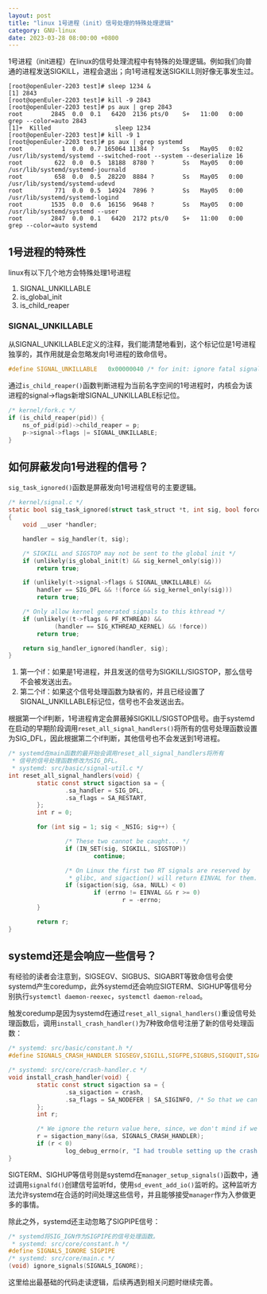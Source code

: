 ```yaml
---
layout: post
title: "linux 1号进程（init）信号处理的特殊处理逻辑"
category: GNU-linux
date: 2023-03-28 08:00:00 +0800
---
```


1号进程（init进程）在linux的信号处理流程中有特殊的处理逻辑。例如我们向普通的进程发送SIGKILL，进程会退出；向1号进程发送SIGKILL则好像无事发生过。

```
[root@openEuler-2203 test]# sleep 1234 &
[1] 2843
[root@openEuler-2203 test]# kill -9 2843
[root@openEuler-2203 test]# ps aux | grep 2843
root        2845  0.0  0.1   6420  2136 pts/0    S+   11:00   0:00 grep --color=auto 2843
[1]+  Killed                  sleep 1234
[root@openEuler-2203 test]# kill -9 1
[root@openEuler-2203 test]# ps aux | grep systemd
root           1  0.0  0.7 165064 11384 ?        Ss   May05   0:02 /usr/lib/systemd/systemd --switched-root --system --deserialize 16
root         622  0.0  0.5  18188  8780 ?        Ss   May05   0:00 /usr/lib/systemd/systemd-journald
root         658  0.0  0.5  28220  8884 ?        Ss   May05   0:00 /usr/lib/systemd/systemd-udevd
root         771  0.0  0.5  14924  7896 ?        Ss   May05   0:00 /usr/lib/systemd/systemd-logind
root        1535  0.0  0.6  16156  9648 ?        Ss   May05   0:00 /usr/lib/systemd/systemd --user
root        2847  0.0  0.1   6420  2172 pts/0    S+   11:00   0:00 grep --color=auto systemd
```

## 1号进程的特殊性

linux有以下几个地方会特殊处理1号进程

1. SIGNAL_UNKILLABLE
2. is_global_init
3. is_child_reaper

### SIGNAL_UNKILLABLE

从SIGNAL_UNKILLABLE定义的注释，我们能清楚地看到，这个标记位是1号进程独享的，其作用就是会忽略发向1号进程的致命信号。

```c
#define SIGNAL_UNKILLABLE	0x00000040 /* for init: ignore fatal signals */
```

通过`is_child_reaper()`函数判断进程为当前名字空间的1号进程时，内核会为该进程的signal->flags新增SIGNAL_UNKILLABLE标记位。

```c
/* kernel/fork.c */
if (is_child_reaper(pid)) {
    ns_of_pid(pid)->child_reaper = p;
    p->signal->flags |= SIGNAL_UNKILLABLE;
}
```

## 如何屏蔽发向1号进程的信号？

`sig_task_ignored()`函数是屏蔽发向1号进程信号的主要逻辑。

```c
/* kernel/signal.c */
static bool sig_task_ignored(struct task_struct *t, int sig, bool force)
{
	void __user *handler;

	handler = sig_handler(t, sig);

	/* SIGKILL and SIGSTOP may not be sent to the global init */
	if (unlikely(is_global_init(t) && sig_kernel_only(sig)))
		return true;

	if (unlikely(t->signal->flags & SIGNAL_UNKILLABLE) &&
	    handler == SIG_DFL && !(force && sig_kernel_only(sig)))
		return true;

	/* Only allow kernel generated signals to this kthread */
	if (unlikely((t->flags & PF_KTHREAD) &&
		     (handler == SIG_KTHREAD_KERNEL) && !force))
		return true;

	return sig_handler_ignored(handler, sig);
}
```

1. 第一个if：如果是1号进程，并且发送的信号为SIGKILL/SIGSTOP，那么信号不会被发送出去。
2. 第二个if：如果这个信号处理函数为缺省的，并且已经设置了SIGNAL_UNKILLABLE标记位，信号也不会发送出去。

根据第一个if判断，1号进程肯定会屏蔽掉SIGKILL/SIGSTOP信号。由于systemd在启动的早期阶段调用`reset_all_signal_handlers()`将所有的信号处理函数设置为SIG_DFL，因此根据第二个if判断，其他信号也不会发送到1号进程。

```c
/* systemd在main函数的最开始会调用reset_all_signal_handlers将所有
 * 信号的信号处理函数修改为SIG_DFL。
 * systemd: src/basic/signal-util.c */
int reset_all_signal_handlers(void) {
        static const struct sigaction sa = {
                .sa_handler = SIG_DFL,
                .sa_flags = SA_RESTART,
        };
        int r = 0;

        for (int sig = 1; sig < _NSIG; sig++) {

                /* These two cannot be caught... */
                if (IN_SET(sig, SIGKILL, SIGSTOP))
                        continue;

                /* On Linux the first two RT signals are reserved by
                 * glibc, and sigaction() will return EINVAL for them. */
                if (sigaction(sig, &sa, NULL) < 0)
                        if (errno != EINVAL && r >= 0)
                                r = -errno;
        }

        return r;
}
```

## systemd还是会响应一些信号？

有经验的读者会注意到，SIGSEGV、SIGBUS、SIGABRT等致命信号会使systemd产生coredump，此外systemd还会响应SIGTERM、SIGHUP等信号分别执行`systemctl daemon-reexec`，`systemctl daemon-reload`。

触发coredump是因为systemd在通过`reset_all_signal_handlers()`重设信号处理函数后，调用`install_crash_handler()`为7种致命信号注册了新的信号处理函数：

```c
/* systemd: src/basic/constant.h */
#define SIGNALS_CRASH_HANDLER SIGSEGV,SIGILL,SIGFPE,SIGBUS,SIGQUIT,SIGABRT

/* systemd: src/core/crash-handler.c */
void install_crash_handler(void) {
        static const struct sigaction sa = {
                .sa_sigaction = crash,
                .sa_flags = SA_NODEFER | SA_SIGINFO, /* So that we can raise the signal again from the signal handler */
        };
        int r;

        /* We ignore the return value here, since, we don't mind if we cannot set up a crash handler */
        r = sigaction_many(&sa, SIGNALS_CRASH_HANDLER);
        if (r < 0)
                log_debug_errno(r, "I had trouble setting up the crash handler, ignoring: %m");
}
```

SIGTERM、SIGHUP等信号则是systemd在`manager_setup_signals()`函数中，通过调用`signalfd()`创建信号监听fd，使用`sd_event_add_io()`监听的。这种监听方法允许systemd在合适的时间处理这些信号，并且能够接受`manager`作为入参做更多的事情。

除此之外，systemd还主动忽略了SIGPIPE信号：

```c
/* systemd将SIG_IGN作为SIGPIPE的信号处理函数。
 * systemd: src/core/constant.h */
#define SIGNALS_IGNORE SIGPIPE
/* systemd: src/core/main.c */
(void) ignore_signals(SIGNALS_IGNORE);
```

这里给出最基础的代码走读逻辑，后续再遇到相关问题时继续完善。
